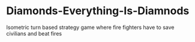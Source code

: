 # Diamonds-Everything-Is-Diamnods
Isometric turn based strategy game where fire fighters have to save civilians and beat fires
